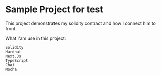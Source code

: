 # Sample Project for test

This project demonstrates my solidity contract and how I connect him to front.

What I'am use in this project:

```
Solidity
Hardhat
Next.Js
TypeScript
Chai
Mocha
```